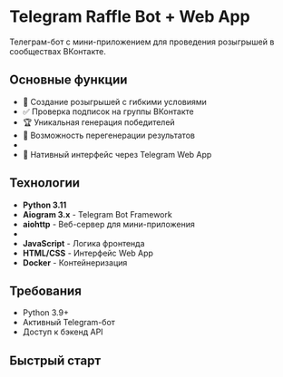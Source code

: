 # Telegram Raffle Bot + Web App

Телеграм-бот с мини-приложением для проведения розыгрышей в сообществах ВКонтакте.

## Основные функции
- 🎲 Создание розыгрышей с гибкими условиями
- ✅ Проверка подписок на группы ВКонтакте
- 🏆 Уникальная генерация победителей
- 🔄 Возможность перегенерации результатов
- 
- 📱 Нативный интерфейс через Telegram Web App

## Технологии
- **Python 3.11**
- **Aiogram 3.x** - Telegram Bot Framework
- **aiohttp** - Веб-сервер для мини-приложения
- 
- **JavaScript** - Логика фронтенда
- **HTML/CSS** - Интерфейс Web App
- **Docker** - Контейнеризация

## Требования
- Python 3.9+
- Активный Telegram-бот
- Доступ к бэкенд API

## Быстрый старт